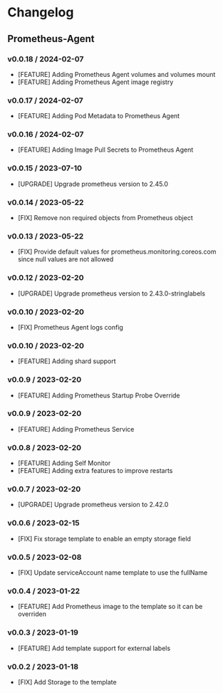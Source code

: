 # Changelog

## Prometheus-Agent

### v0.0.18 / 2024-02-07
* [FEATURE] Adding Prometheus Agent volumes and volumes mount
* [FEATURE] Adding Prometheus Agent image registry

### v0.0.17 / 2024-02-07
* [FEATURE] Adding Pod Metadata to Prometheus Agent

### v0.0.16 / 2024-02-07
* [FEATURE] Adding Image Pull Secrets to Prometheus Agent

### v0.0.15 / 2023-07-10
* [UPGRADE] Upgrade prometheus version to 2.45.0

### v0.0.14 / 2023-05-22
* [FIX] Remove non required objects from Prometheus object

### v0.0.13 / 2023-05-22
* [FIX] Provide default values for prometheus.monitoring.coreos.com since null values are not allowed

### v0.0.12 / 2023-02-20
* [UPGRADE] Upgrade prometheus version to 2.43.0-stringlabels

### v0.0.10 / 2023-02-20
* [FIX] Prometheus Agent logs config

### v0.0.10 / 2023-02-20
* [FEATURE] Adding shard support

### v0.0.9 / 2023-02-20
* [FEATURE] Adding Prometheus Startup Probe Override

### v0.0.9 / 2023-02-20
* [FEATURE] Adding Prometheus Service

### v0.0.8 / 2023-02-20

* [FEATURE] Adding Self Monitor
* [FEATURE] Adding extra features to improve restarts

### v0.0.7 / 2023-02-20

* [UPGRADE] Upgrade prometheus version to 2.42.0

### v0.0.6 / 2023-02-15

* [FIX] Fix storage template to enable an empty storage field

### v0.0.5 / 2023-02-08

* [FIX] Update serviceAccount name template to use the fullName

### v0.0.4 / 2023-01-22

* [FEATURE] Add Prometheus image to the template so it can be overriden

### v0.0.3 / 2023-01-19

* [FEATURE] Add template support for external labels

### v0.0.2 / 2023-01-18

* [FIX] Add Storage to the template
